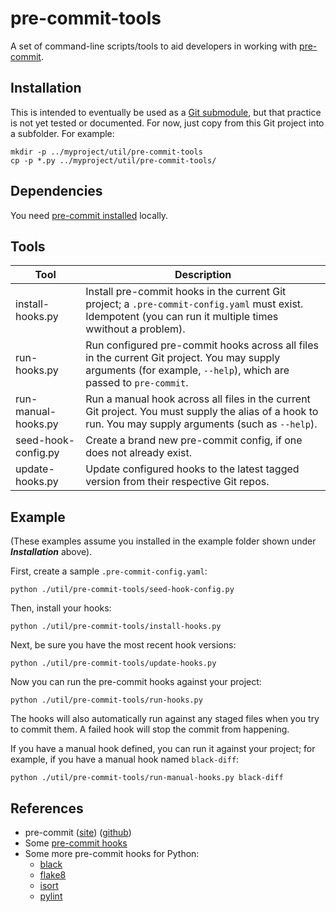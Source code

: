 # pre-commit-tools

A set of command-line scripts/tools to aid developers in working with
[pre-commit](https://pre-commit.com/).


## Installation

This is intended to eventually be used as a [Git
submodule](https://git-scm.com/book/en/v2/Git-Tools-Submodules), but that
practice is not yet tested or documented.  For now, just copy from this Git
project into a subfolder.  For example:

    mkdir -p ../myproject/util/pre-commit-tools
    cp -p *.py ../myproject/util/pre-commit-tools/


## Dependencies

You need [pre-commit installed](https://pre-commit.com/#install) locally.


## Tools

| Tool                | Description |
|---------------------|-------------|
| install-hooks.py    | Install pre-commit hooks in the current Git project; a `.pre-commit-config.yaml` must exist. Idempotent (you can run it multiple times wwithout a problem). |
| run-hooks.py        | Run configured pre-commit hooks across all files in the current Git project.  You may supply arguments (for example, `--help`), which are passed to `pre-commit`. |
| run-manual-hooks.py | Run a manual hook across all files in the current Git project.  You must supply the alias of a hook to run.  You may supply arguments (such as `--help`). |
| seed-hook-config.py | Create a brand new pre-commit config, if one does not already exist. |
| update-hooks.py     | Update configured hooks to the latest tagged version from their respective Git repos. |


## Example

(These examples assume you installed in the example folder shown under
***Installation*** above).

First, create a sample `.pre-commit-config.yaml`:

    python ./util/pre-commit-tools/seed-hook-config.py

Then, install your hooks:

    python ./util/pre-commit-tools/install-hooks.py

Next, be sure you have the most recent hook versions:

    python ./util/pre-commit-tools/update-hooks.py

Now you can run the pre-commit hooks against your project:

    python ./util/pre-commit-tools/run-hooks.py

The hooks will also automatically run against any staged files when you try to
commit them.  A failed hook will stop the commit from happening.

If you have a manual hook defined, you can run it against your project; for
example, if you have a manual hook named `black-diff`:

    python ./util/pre-commit-tools/run-manual-hooks.py black-diff


## References

- pre-commit
    ([site](https://pre-commit.com/))
    ([github](https://github.com/pre-commit/pre-commit))
- Some [pre-commit hooks](https://github.com/pre-commit/pre-commit-hooks)
- Some more pre-commit hooks for Python:
    - [black](https://github.com/psf/black)
    - [flake8](https://gitlab.com/pycqa/flake8)
    - [isort](https://github.com/pre-commit/mirrors-isort)
    - [pylint](https://github.com/pre-commit/mirrors-pylint)
